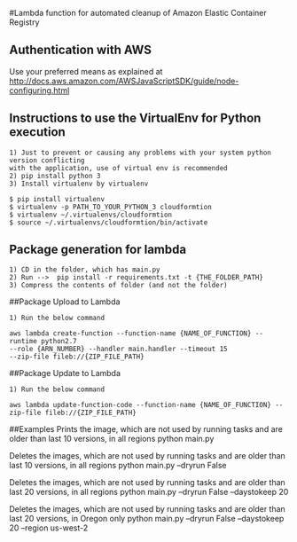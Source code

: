 #Lambda function for automated cleanup of Amazon Elastic Container Registry

## Authentication with AWS
Use your preferred means as explained at http://docs.aws.amazon.com/AWSJavaScriptSDK/guide/node-configuring.html

## Instructions to use the VirtualEnv for Python execution

    1) Just to prevent or causing any problems with your system python version conflicting 
    with the application, use of virtual env is recommended
    2) pip install python 3
    3) Install virtualenv by virtualenv

    $ pip install virtualenv
    $ virtualenv -p PATH_TO_YOUR_PYTHON_3 cloudformtion
    $ virtualenv ~/.virtualenvs/cloudformtion
    $ source ~/.virtualenvs/cloudformtion/bin/activate
    
## Package generation for lambda

    1) CD in the folder, which has main.py
    2) Run -->  pip install -r requirements.txt -t {THE_FOLDER_PATH}
    3) Compress the contents of folder (and not the folder)
    
##Package Upload to Lambda

    1) Run the below command
    
    aws lambda create-function --function-name {NAME_OF_FUNCTION} --runtime python2.7 
    --role {ARN_NUMBER} --handler main.handler --timeout 15 
    --zip-file fileb://{ZIP_FILE_PATH}
    
##Package Update to Lambda

    1) Run the below command
    
    aws lambda update-function-code --function-name {NAME_OF_FUNCTION} --zip-file fileb://{ZIP_FILE_PATH}


##Examples
Prints the image, which are not used by running tasks and are older than last 10 versions, in all regions
python main.py


Deletes the images, which are not used by running tasks and are older than last 10 versions, in all regions
python main.py –dryrun False


Deletes the images, which are not used by running tasks and are older than last 20 versions, in all regions
python main.py –dryrun False –daystokeep 20


Deletes the images, which are not used by running tasks and are older than last 20 versions, in Oregon only
python main.py –dryrun False –daystokeep 20 –region us-west-2
